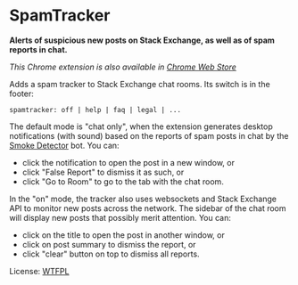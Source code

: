 # SpamTracker  

**Alerts of suspicious new posts on Stack Exchange, as well as of spam reports in chat.**

*This Chrome extension is also available in [Chrome Web Store](https://chrome.google.com/webstore/detail/fight-spam-on-se-sites/pkpdgmdicibddkgkikdfnaggkdobhmgk)*

Adds a spam tracker to Stack Exchange chat rooms. Its switch is in the footer:

    spamtracker: off | help | faq | legal | ... 

The default mode is "chat only", when the extension generates desktop notifications (with sound) based on the reports of spam posts in chat by the [Smoke Detector](https://github.com/Charcoal-SE/SmokeDetector/wiki) bot. You can: 

* click the notification to open the post in a new window, or 
* click "False Report" to dismiss it as such, or
* click "Go to Room" to go to the tab with the chat room.

In the "on" mode, the tracker also uses websockets and Stack Exchange API to monitor new posts across the network. The sidebar of the chat room will display new posts that possibly merit attention. You can:

* click on the title to open the post in another window, or
* click on post summary to dismiss the report, or
* click "clear" button on top to dismiss all reports.

License: [WTFPL](http://www.wtfpl.net)
